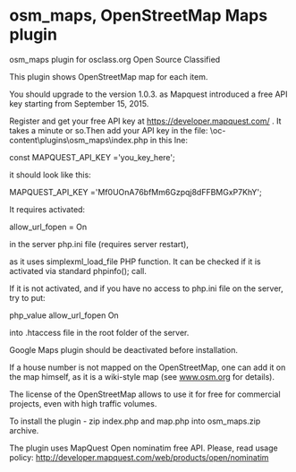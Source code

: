 osm_maps, OpenStreetMap Maps plugin
========

osm_maps plugin for osclass.org Open Source Classified

This plugin shows OpenStreetMap map for each item.

You should upgrade to the version 1.0.3. as Mapquest introduced a free API key starting from September 15, 2015.

Register and get your free API key at https://developer.mapquest.com/ . It takes a minute or so.Then add your API key in the file: \oc-content\plugins\osm_maps\index.php in this lne:

const MAPQUEST_API_KEY ='you_key_here';

it should look like this:

MAPQUEST_API_KEY ='Mf0UOnA76bfMm6Gzpqj8dFFBMGxP7KhY';

It requires activated:

allow_url_fopen = On

in the server php.ini file (requires server restart),

as it uses simplexml_load_file PHP function. It can be checked if it is activated via standard phpinfo(); call.

If it is not activated, and if you have no access to php.ini file on the server, try to put: 

php_value allow_url_fopen On 

into .htaccess file in the root folder of the server.

Google Maps plugin should be deactivated before installation.

If a house number is not mapped on the OpenStreetMap, one can add it on the map himself, as it is a wiki-style map (see www.osm.org for details).

The license of the OpenStreetMap allows to use it for free for commercial projects, even with high traffic volumes.

To install the plugin - zip index.php and map.php into osm_maps.zip archive.

The plugin uses MapQuest Open nominatim free API. Please, read usage policy: http://developer.mapquest.com/web/products/open/nominatim
